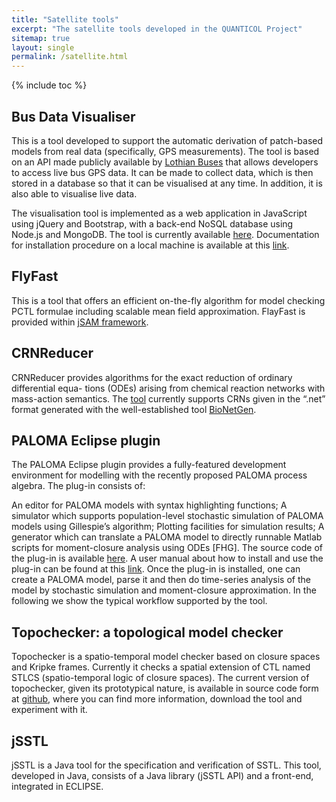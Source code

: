 ```yaml
---
title: "Satellite tools"
excerpt: "The satellite tools developed in the QUANTICOL Project"
sitemap: true
layout: single
permalink: /satellite.html
---
```

{% include toc %}

## Bus Data Visualiser

This is a tool developed to support the automatic derivation of patch-based models from real data (specifically, GPS measurements). The tool is based on an API made publicly available by [Lothian Buses](http://www.mybustracker.co.uk/?page=%20API%20Key) that allows developers to access live bus GPS data. It can be made to collect data, which is then stored in a database so that it can be visualised at any time. In addition, it is also able to visualise live data.

The visualisation tool is implemented as a web application in JavaScript using jQuery and Bootstrap, with a back-end NoSQL database using Node.js and MongoDB. The tool is currently available [here](http://ec2-52-28-155-29.eu-central-1.compute.%20amazonaws.com:3000/#/tool). Documentation for installation procedure on a local machine is available at this [link](http://ec2-52-28-155-29.eu-central-1.compute.amazonaws.com:3000/#/doc).

## FlyFast

This is a tool that offers an efficient on-the-fly algorithm for model checking PCTL formulae including scalable mean field approximation. FlayFast is provided within [jSAM framework](http://j-sam.sourceforge.net/).

## CRNReducer

CRNReducer provides algorithms for the exact reduction of ordinary differential equa- tions (ODEs) arising from chemical reaction networks with mass-action semantics. The [tool](http://sysma.imtlucca.it/crnreducer/) currently supports CRNs given in the “.net” format generated with the well-established tool [BioNetGen](http://bionetgen.org/index.php/Main_Page).

## PALOMA Eclipse plugin

The PALOMA Eclipse plugin provides a fully-featured development environment for modelling with the recently proposed PALOMA process algebra. The plug-in consists of:

An editor for PALOMA models with syntax highlighting functions;
A simulator which supports population-level stochastic simulation of PALOMA models using Gillespie’s algorithm;
Plotting facilities for simulation results;
A generator which can translate a PALOMA model to directly runnable Matlab scripts for moment-closure analysis using ODEs [FHG].
The source code of the plug-in is available [here](https://github.com/cfeng783/paloma). A user manual about how to install and use the plug-in can be found at this [link](http://groups.inf.ed.ac.uk/paloma/usermanual.pdf). Once the plug-in is installed, one can create a PALOMA model, parse it and then do time-series analysis of the model by stochastic simulation and moment-closure approximation. In the following we show the typical workflow supported by the tool.

## Topochecker: a topological model checker

Topochecker is a spatio-temporal model checker based on closure spaces and Kripke frames. Currently it checks a spatial extension of CTL named STLCS (spatio-temporal logic of closure spaces).
The current version of topochecker, given its prototypical nature, is available in source code form at [github](https://github.com/vincenzoml/topochecker), where you can find more information, download the tool and experiment with it.

## jSSTL

jSSTL is a Java tool for the specification and verification of SSTL. This tool, developed in Java, consists of a Java library (jSSTL API) and a front-end, integrated in ECLIPSE.
